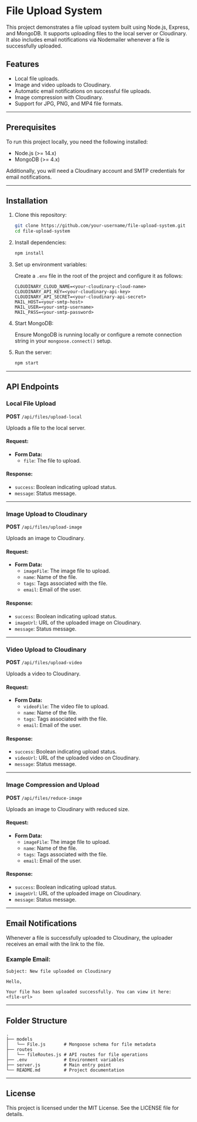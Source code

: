 # File Upload System

This project demonstrates a file upload system built using Node.js, Express, and MongoDB. It supports uploading files to the local server or Cloudinary. It also includes email notifications via Nodemailer whenever a file is successfully uploaded.

## Features

- Local file uploads.
- Image and video uploads to Cloudinary.
- Automatic email notifications on successful file uploads.
- Image compression with Cloudinary.
- Support for JPG, PNG, and MP4 file formats.

---

## Prerequisites

To run this project locally, you need the following installed:

- Node.js (>= 14.x)
- MongoDB (>= 4.x)

Additionally, you will need a Cloudinary account and SMTP credentials for email notifications.

---

## Installation

1. Clone this repository:

   ```bash
   git clone https://github.com/your-username/file-upload-system.git
   cd file-upload-system
   ```

2. Install dependencies:

   ```bash
   npm install
   ```

3. Set up environment variables:

   Create a `.env` file in the root of the project and configure it as follows:

   ```env
   CLOUDINARY_CLOUD_NAME=<your-cloudinary-cloud-name>
   CLOUDINARY_API_KEY=<your-cloudinary-api-key>
   CLOUDINARY_API_SECRET=<your-cloudinary-api-secret>
   MAIL_HOST=<your-smtp-host>
   MAIL_USER=<your-smtp-username>
   MAIL_PASS=<your-smtp-password>
   ```

4. Start MongoDB:

   Ensure MongoDB is running locally or configure a remote connection string in your `mongoose.connect()` setup.

5. Run the server:

   ```bash
   npm start
   ```

---

## API Endpoints

### Local File Upload

**POST** `/api/files/upload-local`

Uploads a file to the local server.

#### Request:
- **Form Data:**
  - `file`: The file to upload.

#### Response:
- `success`: Boolean indicating upload status.
- `message`: Status message.

---

### Image Upload to Cloudinary

**POST** `/api/files/upload-image`

Uploads an image to Cloudinary.

#### Request:
- **Form Data:**
  - `imageFile`: The image file to upload.
  - `name`: Name of the file.
  - `tags`: Tags associated with the file.
  - `email`: Email of the user.

#### Response:
- `success`: Boolean indicating upload status.
- `imageUrl`: URL of the uploaded image on Cloudinary.
- `message`: Status message.

---

### Video Upload to Cloudinary

**POST** `/api/files/upload-video`

Uploads a video to Cloudinary.

#### Request:
- **Form Data:**
  - `videoFile`: The video file to upload.
  - `name`: Name of the file.
  - `tags`: Tags associated with the file.
  - `email`: Email of the user.

#### Response:
- `success`: Boolean indicating upload status.
- `videoUrl`: URL of the uploaded video on Cloudinary.
- `message`: Status message.

---

### Image Compression and Upload

**POST** `/api/files/reduce-image`

Uploads an image to Cloudinary with reduced size.

#### Request:
- **Form Data:**
  - `imageFile`: The image file to upload.
  - `name`: Name of the file.
  - `tags`: Tags associated with the file.
  - `email`: Email of the user.

#### Response:
- `success`: Boolean indicating upload status.
- `imageUrl`: URL of the uploaded image on Cloudinary.
- `message`: Status message.

---

## Email Notifications

Whenever a file is successfully uploaded to Cloudinary, the uploader receives an email with the link to the file.

### Example Email:

```
Subject: New file uploaded on Cloudinary

Hello,

Your file has been uploaded successfully. You can view it here:
<file-url>
```

---

## Folder Structure

```
.
├── models
│   └── File.js       # Mongoose schema for file metadata
├── routes
│   └── fileRoutes.js # API routes for file operations
├── .env              # Environment variables
├── server.js         # Main entry point
└── README.md         # Project documentation
```

---

## License

This project is licensed under the MIT License. See the LICENSE file for details.
